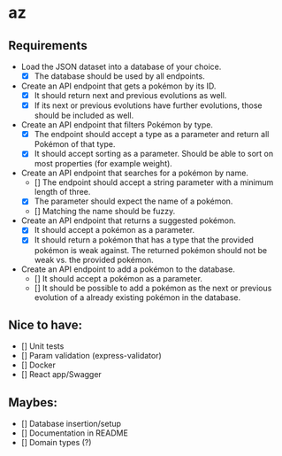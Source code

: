# az

## Requirements

- Load the JSON dataset into a database of your choice.
  - [x] The database should be used by all endpoints.
- Create an API endpoint that gets a pokémon by its ID.
  - [x] It should return next and previous evolutions as well.
  - [x] If its next or previous evolutions have further evolutions, those should be included as well.
- Create an API endpoint that filters Pokémon by type.
  - [x] The endpoint should accept a type as a parameter and return all Pokémon of that type.
  - [x] It should accept sorting as a parameter. Should be able to sort on most properties (for example weight).
- Create an API endpoint that searches for a pokémon by name.
  - [] The endpoint should accept a string parameter with a minimum length of three.
  - [x] The parameter should expect the name of a pokémon.
  - [] Matching the name should be fuzzy.
- Create an API endpoint that returns a suggested pokémon.
  - [x] It should accept a pokémon as a parameter.
  - [x] It should return a pokémon that has a type that the provided pokémon is weak against. The returned pokémon should not be weak vs. the provided
        pokémon.
- Create an API endpoint to add a pokémon to the database.
  - [] It should accept a pokémon as a parameter.
  - [] It should be possible to add a pokémon as the next or previous evolution of a already existing pokémon in the database.

## Nice to have:

- [] Unit tests
- [] Param validation (express-validator)
- [] Docker
- [] React app/Swagger

## Maybes:

- [] Database insertion/setup
- [] Documentation in README
- [] Domain types (?)
